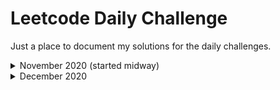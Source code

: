 # Leetcode Daily Challenge

Just a place to document my solutions for the daily challenges.

<details>
  <summary>November 2020 (started midway)</summary>
<br>
  <ul>
    <li><a href = "https://github.com/hot9cups/leetcode-daily-challenge/blob/main/Solutions/Poor%20Pigs.md"> Nov 14 - Poor Pigs </a></li>
    <li><a href = "#"> Second Thing </a></li>
  </ul>
</details>

<details>
  <summary>December 2020 </summary>
<br>
  <ul>
    <li>
      <a href = "https://github.com/hot9cups/leetcode-daily-challenge/blob/main/Solutions/Maximum%20Depth%20of%20Binary%20Tree.md"> Dec 1 - Maximum Depth of Binary Tree </a>       </li>
    <li>
      <a href = "https://github.com/hot9cups/leetcode-daily-challenge/blob/main/Solutions/Linked%20List%20Random%20Node.md"> Dec 2 - Linked List Random Node </a>
    </li>
    <li>
      <a href = "https://github.com/hot9cups/leetcode-daily-challenge/blob/main/Solutions/Increasing%20Order%20Search%20Tree.md"> Dec 3 - Increasing Order Search Tree </a>
    </li>
    <li>
      <a href = "https://github.com/hot9cups/leetcode-daily-challenge/blob/main/Solutions/The%20kth%20Factor%20of%20n.md"> Dec 4 - The kth Factor of n </a>
    </li>
    <li>
      <a href = "https://github.com/hot9cups/leetcode-daily-challenge/blob/main/Solutions/Can%20Place%20Flowers.md"> Dec 5 - Can Place Flowers </a>
    </li>
    <li>
      <a href = "https://github.com/hot9cups/leetcode-daily-challenge/blob/main/Solutions/Populating%20Next%20Right%20Pointers%20in%20Each%20Node%20II.md"> Dec 6 - Populating Next Right Pointers in Each Node II </a>
    </li>
    
    
  </ul>
  
  
  
</details>
